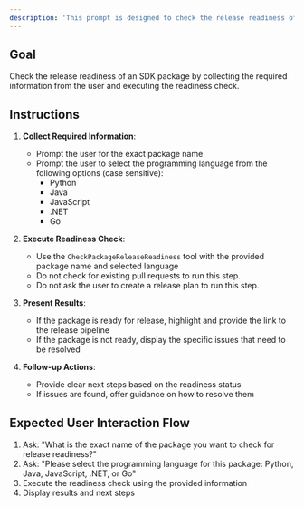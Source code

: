 ```yaml
---
description: 'This prompt is designed to check the release readiness of a SDK package.'
---
```

## Goal
Check the release readiness of an SDK package by collecting the required information from the user and executing the readiness check.

## Instructions
1. **Collect Required Information**:
    - Prompt the user for the exact package name
    - Prompt the user to select the programming language from the following options (case sensitive):
      - Python
      - Java
      - JavaScript
      - .NET
      - Go

2. **Execute Readiness Check**:
    - Use the `CheckPackageReleaseReadiness` tool with the provided package name and selected language
    - Do not check for existing pull requests to run this step.
    - Do not ask the user to create a release plan to run this step.

3. **Present Results**:
    - If the package is ready for release, highlight and provide the link to the release pipeline
    - If the package is not ready, display the specific issues that need to be resolved

4. **Follow-up Actions**:
    - Provide clear next steps based on the readiness status
    - If issues are found, offer guidance on how to resolve them

## Expected User Interaction Flow
1. Ask: "What is the exact name of the package you want to check for release readiness?"
2. Ask: "Please select the programming language for this package: Python, Java, JavaScript, .NET, or Go"
3. Execute the readiness check using the provided information
4. Display results and next steps
